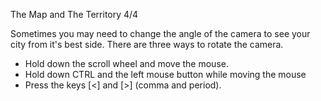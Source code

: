 The Map and The Territory 4/4

Sometimes you may need to change the angle of the camera to see your city from it's best side. There are three ways to rotate the camera.

* Hold down the scroll wheel and move the mouse.
* Hold down CTRL and the left mouse button while moving the mouse
* Press the keys [<] and [>] (comma and period).

